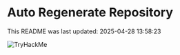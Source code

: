 # Auto Regenerate Repository

This README was last updated: 2025-04-28 13:58:23

 ![TryHackMe](https://tryhackme.com/badge/533634)